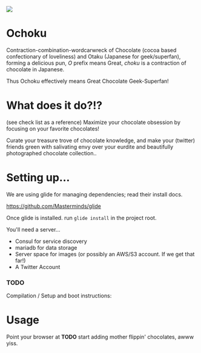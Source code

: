 ![](http://i.imgur.com/RCZtwtg.jpg)

# Ochoku

Contraction-combination-wordcarwreck of Chocolate (cocoa based
confectionary of loveliness) and Otaku (Japanese for geek/superfan),
forming a delicious pun, _O_ prefix means Great, _choku_ is a contraction
of chocolate in Japanese.

Thus Ochoku effectively means Great Chocolate Geek-Superfan!

# What does it do?!?

(see check list as a reference) Maximize your chocolate obsession by
focusing on your favorite chocolates!

Curate your treasure trove of chocolate knowledge, and make your
(twitter) friends green with salivating envy over your eurdite
and beautifully photographed chocolate collection..

# Setting up...

We are using glide for managing dependencies; read their install docs.

https://github.com/Masterminds/glide

Once glide is installed. run `glide install` in the project root.

You'll need a server...

- Consul for service discovery
- mariadb for data storage
- Server space for images (or possibly an AWS/S3 account. If we get that far!)
- A Twitter Account

### TODO

Compilation / Setup and boot instructions:

# Usage

Point your browser at **TODO** start adding mother flippin' chocolates, awww yiss.
